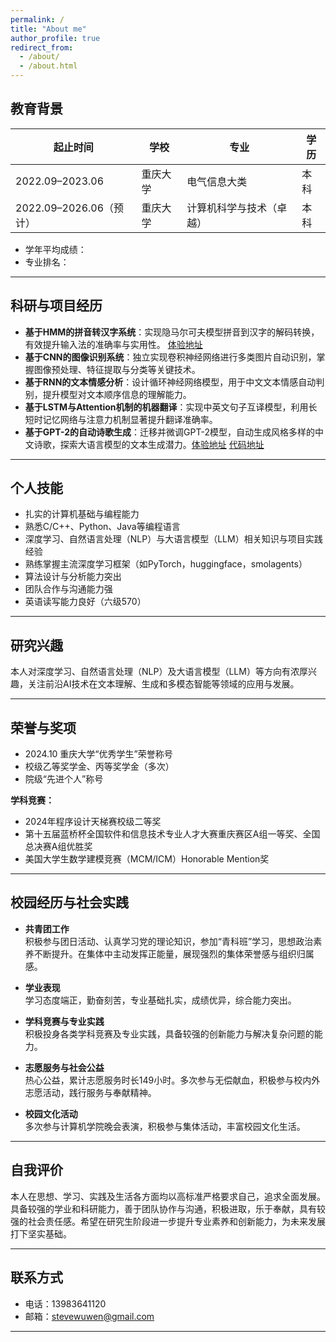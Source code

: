 ```yaml
---
permalink: /
title: "About me"
author_profile: true
redirect_from: 
  - /about/
  - /about.html
---
```


## 教育背景

| 起止时间      | 学校         | 专业             | 学历     |
| ------------- | ------------ | ---------------- | -------- |
| 2022.09–2023.06 | 重庆大学     | 电气信息大类 | 本科     |
| 2022.09–2026.06（预计） | 重庆大学     | 计算机科学与技术（卓越） | 本科     |

- 学年平均成绩：
- 专业排名：

---

## 科研与项目经历

  - **基于HMM的拼音转汉字系统**：实现隐马尔可夫模型拼音到汉字的解码转换，有效提升输入法的准确率与实用性。 [体验地址](https://stevewuwen-hmm.hf.space/)
  - **基于CNN的图像识别系统**：独立实现卷积神经网络进行多类图片自动识别，掌握图像预处理、特征提取与分类等关键技术。
  - **基于RNN的文本情感分析**：设计循环神经网络模型，用于中文文本情感自动判别，提升模型对文本顺序信息的理解能力。
  - **基于LSTM与Attention机制的机器翻译**：实现中英文句子互译模型，利用长短时记忆网络与注意力机制显著提升翻译准确率。
  - **基于GPT-2的自动诗歌生成**：迁移并微调GPT-2模型，自动生成风格多样的中文诗歌，探索大语言模型的文本生成潜力。[体验地址](https://stevewuwen-gpt2.hf.space/) [代码地址](https://github.com/ahahuhu/public_cs224n_gpt)
  

---

## 个人技能

- 扎实的计算机基础与编程能力
- 熟悉C/C++、Python、Java等编程语言
- 深度学习、自然语言处理（NLP）与大语言模型（LLM）相关知识与项目实践经验
- 熟练掌握主流深度学习框架（如PyTorch，huggingface，smolagents）
- 算法设计与分析能力突出
- 团队合作与沟通能力强
- 英语读写能力良好（六级570）

---

## 研究兴趣

本人对深度学习、自然语言处理（NLP）及大语言模型（LLM）等方向有浓厚兴趣，关注前沿AI技术在文本理解、生成和多模态智能等领域的应用与发展。

---

## 荣誉与奖项

- 2024.10 重庆大学“优秀学生”荣誉称号
- 校级乙等奖学金、丙等奖学金（多次）
- 院级“先进个人”称号

**学科竞赛：**
- 2024年程序设计天梯赛校级二等奖
- 第十五届蓝桥杯全国软件和信息技术专业人才大赛重庆赛区A组一等奖、全国总决赛A组优胜奖
- 美国大学生数学建模竞赛（MCM/ICM）Honorable Mention奖

---

## 校园经历与社会实践

- **共青团工作**  
  积极参与团日活动、认真学习党的理论知识，参加“青科班”学习，思想政治素养不断提升。在集体中主动发挥正能量，展现强烈的集体荣誉感与组织归属感。
  
- **学业表现**  
  学习态度端正，勤奋刻苦，专业基础扎实，成绩优异，综合能力突出。

- **学科竞赛与专业实践**  
  积极投身各类学科竞赛及专业实践，具备较强的创新能力与解决复杂问题的能力。

- **志愿服务与社会公益**  
  热心公益，累计志愿服务时长149小时。多次参与无偿献血，积极参与校内外志愿活动，践行服务与奉献精神。

- **校园文化活动**  
  多次参与计算机学院晚会表演，积极参与集体活动，丰富校园文化生活。

---

## 自我评价

本人在思想、学习、实践及生活各方面均以高标准严格要求自己，追求全面发展。具备较强的学业和科研能力，善于团队协作与沟通，积极进取，乐于奉献，具有较强的社会责任感。希望在研究生阶段进一步提升专业素养和创新能力，为未来发展打下坚实基础。

---

## 联系方式

- 电话：13983641120
- 邮箱：stevewuwen@gmail.com

---